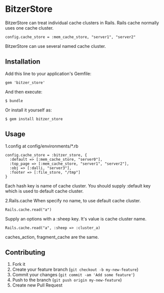 # BitzerStore

BitzerStore can treat individual cache clusters in Rails.
Rails cache normally uses one cache cluster.

    config.cache_store = :mem_cache_store, "server1", "server2"

BitzerStore can use several named cache cluster.

## Installation

Add this line to your application's Gemfile:

    gem 'bitzer_store'

And then execute:

    $ bundle

Or install it yourself as:

    $ gem install bitzer_store

## Usage

1.config
at config/environments/*.rb

    config.cache_store = :bitzer_store, {
      :default => [:mem_cache_store, "server0"],
      :top_page => [:mem_cache_store, "server1", "server2"],
      :obj => [:dalli, "server3"],
      :footer => [:file_store, "/tmp"]
    }

Each hash key is name of cache cluster.
You should supply :default key which is used to default cache cluster.

2.Rails.cache
When specify no name, to use default cache cluster.

    Rails.cache.read("a")

Supply an options with a :sheep key. It's value is cache cluster name.

    Rails.cache.read("a", :sheep => :cluster_a)

caches_action, fragment_cache are the same.

## Contributing

1. Fork it
2. Create your feature branch (`git checkout -b my-new-feature`)
3. Commit your changes (`git commit -am 'Add some feature'`)
4. Push to the branch (`git push origin my-new-feature`)
5. Create new Pull Request
